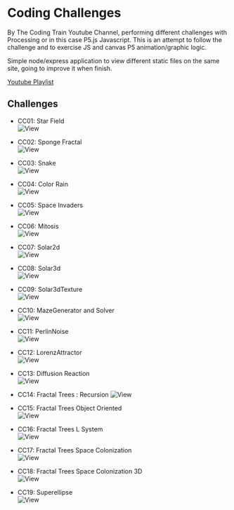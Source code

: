 # Coding Challenges  
By The Coding Train Youtube Channel, performing different challenges with Processing or in this case P5.js Javascript. This is an attempt to follow the challenge and to exercise JS and canvas P5 animation/graphic logic.

Simple node/express application to view different static files on the same site, going to improve it when finish.
  
[Youtube Playlist](https://www.youtube.com/playlist?list=PLRqwX-V7Uu6ZiZxtDDRCi6uhfTH4FilpH)

## Challenges
- CC01: Star Field  
![View](https://github.com/MAshrafM/CodingTrain_CC/blob/master/CC/01_StarField/show.gif)  
  
- CC02: Sponge Fractal  
![View](https://github.com/MAshrafM/CodingTrain_CC/blob/master/CC/02_SpongeFractal/show.gif)  
  
- CC03: Snake  
![View](https://github.com/MAshrafM/CodingTrain_CC/blob/master/CC/03_Snake/show.gif)  
  
- CC04: Color Rain  
![View](https://github.com/MAshrafM/CodingTrain_CC/blob/master/CC/04_ColorRain/show.gif)  
  
- CC05: Space Invaders  
![View](https://github.com/MAshrafM/CodingTrain_CC/blob/master/CC/05_SpaceInvaders/show.gif)  
  
- CC06: Mitosis  
![View](https://github.com/MAshrafM/CodingTrain_CC/blob/master/CC/06_Mitosis/show.gif)  

- CC07: Solar2d  
![View](https://github.com/MAshrafM/CodingTrain_CC/blob/master/CC/07_Solar2d/show.gif)  
  
- CC08: Solar3d  
![View](https://github.com/MAshrafM/CodingTrain_CC/blob/master/CC/08_Solar3d/show.gif)  

- CC09: Solar3dTexture  
![View](https://github.com/MAshrafM/CodingTrain_CC/blob/master/CC/09_Solar3dTexture/show.gif)  
  
- CC10: MazeGenerator and Solver  
![View](https://github.com/MAshrafM/CodingTrain_CC/blob/master/CC/10_MazeGen/show.gif)  

- CC11: PerlinNoise  
![View](https://github.com/MAshrafM/CodingTrain_CC/blob/master/CC/11_PerlinNoise/show.gif)  

- CC12: LorenzAttractor  
![View](https://github.com/MAshrafM/CodingTrain_CC/blob/master/CC/12_LorenzAttractor/show.gif)  

- CC13: Diffusion Reaction  
![View](https://github.com/MAshrafM/CodingTrain_CC/blob/master/CC/13_Diffusion/show.PNG)  
  
- CC14: Fractal Trees : Recursion
![View](https://github.com/MAshrafM/CodingTrain_CC/blob/master/CC/14_FractalRec/show.gif)  
  
- CC15: Fractal Trees Object Oriented  
![View](https://github.com/MAshrafM/CodingTrain_CC/blob/master/CC/15_FractalOO/show.gif)  

- CC16: Fractal Trees L System  
![View](https://github.com/MAshrafM/CodingTrain_CC/blob/master/CC/16_FractalL/show.gif)  

- CC17: Fractal Trees Space Colonization  
![View](https://github.com/MAshrafM/CodingTrain_CC/blob/master/CC/17_FractalSC/show.gif)  

- CC18: Fractal Trees Space Colonization 3D  
![View](https://github.com/MAshrafM/CodingTrain_CC/blob/master/CC/18_Fractal3d/show.gif)  

- CC19: Superellipse  
![View](https://github.com/MAshrafM/CodingTrain_CC/blob/master/CC/19_Superellipse/show.gif)  